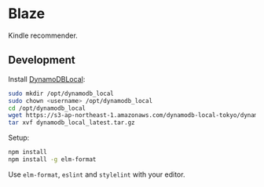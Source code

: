 # Blaze

Kindle recommender.

## Development

Install [DynamoDBLocal](http://docs.aws.amazon.com/amazondynamodb/latest/developerguide/DynamoDBLocal.html):

``` sh
sudo mkdir /opt/dynamodb_local
sudo chown <username> /opt/dynamodb_local
cd /opt/dynamodb_local
wget https://s3-ap-northeast-1.amazonaws.com/dynamodb-local-tokyo/dynamodb_local_latest.tar.gz
tar xvf dynamodb_local_latest.tar.gz
```

Setup:

```sh
npm install
npm install -g elm-format
```

Use `elm-format`, `eslint` and `stylelint` with your editor.
